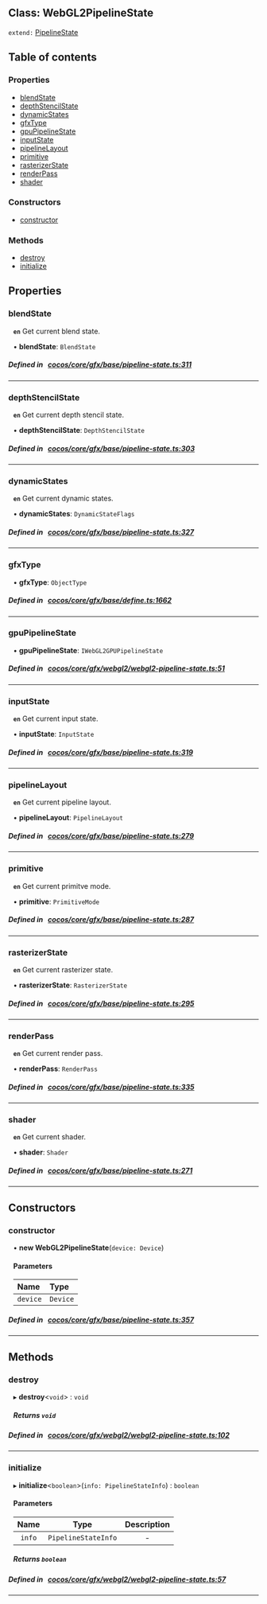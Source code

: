 
## Class: WebGL2PipelineState


`extend:`
[PipelineState](docs/en/gfx/Class/PipelineState.md)









<div class="table-of-content">
<h2>Table of contents</h2>


### Properties

- [ blendState](#blendState)
- [ depthStencilState](#depthStencilState)
- [ dynamicStates](#dynamicStates)
- [ gfxType](#gfxType)
- [ gpuPipelineState](#gpuPipelineState)
- [ inputState](#inputState)
- [ pipelineLayout](#pipelineLayout)
- [ primitive](#primitive)
- [ rasterizerState](#rasterizerState)
- [ renderPass](#renderPass)
- [ shader](#shader)

### Constructors

- [ constructor](#constructor)

### Methods

- [ destroy](#destroy)
- [ initialize](#initialize)
</div>

## Properties


### blendState
<div style="margin-left: 10px;">



**`en`** Get current blend state.




•  **blendState**:
 ``BlendState`` 
</div>

##### Defined in &nbsp;   [cocos/core/gfx/base/pipeline-state.ts:311](https://github.com/cocos-creator/engine/blob/c7bf6b8a9/cocos/core/gfx/base/pipeline-state.ts#L311)&nbsp;


___


### depthStencilState
<div style="margin-left: 10px;">



**`en`** Get current depth stencil state.




•  **depthStencilState**:
 ``DepthStencilState`` 
</div>

##### Defined in &nbsp;   [cocos/core/gfx/base/pipeline-state.ts:303](https://github.com/cocos-creator/engine/blob/c7bf6b8a9/cocos/core/gfx/base/pipeline-state.ts#L303)&nbsp;


___


### dynamicStates
<div style="margin-left: 10px;">



**`en`** Get current dynamic states.




•  **dynamicStates**:
 ``DynamicStateFlags`` 
</div>

##### Defined in &nbsp;   [cocos/core/gfx/base/pipeline-state.ts:327](https://github.com/cocos-creator/engine/blob/c7bf6b8a9/cocos/core/gfx/base/pipeline-state.ts#L327)&nbsp;


___


### gfxType
<div style="margin-left: 10px;">




•  **gfxType**:
 ``ObjectType`` 
</div>

##### Defined in &nbsp;   [cocos/core/gfx/base/define.ts:1662](https://github.com/cocos-creator/engine/blob/c7bf6b8a9/cocos/core/gfx/base/define.ts#L1662)&nbsp;


___


### gpuPipelineState
<div style="margin-left: 10px;">




•  **gpuPipelineState**:
 ``IWebGL2GPUPipelineState`` 
</div>

##### Defined in &nbsp;   [cocos/core/gfx/webgl2/webgl2-pipeline-state.ts:51](https://github.com/cocos-creator/engine/blob/c7bf6b8a9/cocos/core/gfx/webgl2/webgl2-pipeline-state.ts#L51)&nbsp;


___


### inputState
<div style="margin-left: 10px;">



**`en`** Get current input state.




•  **inputState**:
 ``InputState`` 
</div>

##### Defined in &nbsp;   [cocos/core/gfx/base/pipeline-state.ts:319](https://github.com/cocos-creator/engine/blob/c7bf6b8a9/cocos/core/gfx/base/pipeline-state.ts#L319)&nbsp;


___


### pipelineLayout
<div style="margin-left: 10px;">



**`en`** Get current pipeline layout.




•  **pipelineLayout**:
 ``PipelineLayout`` 
</div>

##### Defined in &nbsp;   [cocos/core/gfx/base/pipeline-state.ts:279](https://github.com/cocos-creator/engine/blob/c7bf6b8a9/cocos/core/gfx/base/pipeline-state.ts#L279)&nbsp;


___


### primitive
<div style="margin-left: 10px;">



**`en`** Get current primitve mode.




•  **primitive**:
 ``PrimitiveMode`` 
</div>

##### Defined in &nbsp;   [cocos/core/gfx/base/pipeline-state.ts:287](https://github.com/cocos-creator/engine/blob/c7bf6b8a9/cocos/core/gfx/base/pipeline-state.ts#L287)&nbsp;


___


### rasterizerState
<div style="margin-left: 10px;">



**`en`** Get current rasterizer state.




•  **rasterizerState**:
 ``RasterizerState`` 
</div>

##### Defined in &nbsp;   [cocos/core/gfx/base/pipeline-state.ts:295](https://github.com/cocos-creator/engine/blob/c7bf6b8a9/cocos/core/gfx/base/pipeline-state.ts#L295)&nbsp;


___


### renderPass
<div style="margin-left: 10px;">



**`en`** Get current render pass.




•  **renderPass**:
 ``RenderPass`` 
</div>

##### Defined in &nbsp;   [cocos/core/gfx/base/pipeline-state.ts:335](https://github.com/cocos-creator/engine/blob/c7bf6b8a9/cocos/core/gfx/base/pipeline-state.ts#L335)&nbsp;


___


### shader
<div style="margin-left: 10px;">



**`en`** Get current shader.




•  **shader**:
 ``Shader`` 
</div>

##### Defined in &nbsp;   [cocos/core/gfx/base/pipeline-state.ts:271](https://github.com/cocos-creator/engine/blob/c7bf6b8a9/cocos/core/gfx/base/pipeline-state.ts#L271)&nbsp;


___

<!---->
## Constructors


### constructor
<div style="margin-left: 10px;">

• **new WebGL2PipelineState**(`device: Device`)

#### Parameters

| Name | Type |
| :------ | :------ |
| `device` | `Device` |
</div>

##### Defined in &nbsp;   [cocos/core/gfx/base/pipeline-state.ts:357](https://github.com/cocos-creator/engine/blob/c7bf6b8a9/cocos/core/gfx/base/pipeline-state.ts#L357)&nbsp;


---

<!---->
## Methods

### destroy

<div style="margin-left: 10px;">

▸   **destroy**<`void`\> : `void`




##### Returns `void`
</div>

##### Defined in &nbsp;   [cocos/core/gfx/webgl2/webgl2-pipeline-state.ts:102](https://github.com/cocos-creator/engine/blob/c7bf6b8a9/cocos/core/gfx/webgl2/webgl2-pipeline-state.ts#L102)&nbsp;
___
### initialize

<div style="margin-left: 10px;">

▸   **initialize**<`boolean`\>(`info: PipelineStateInfo`) : `boolean`



#### Parameters

| Name | Type | Description |
| :------: | :------: | :------: |
| `info` | `PipelineStateInfo` | - |


##### Returns `boolean`
</div>

##### Defined in &nbsp;   [cocos/core/gfx/webgl2/webgl2-pipeline-state.ts:57](https://github.com/cocos-creator/engine/blob/c7bf6b8a9/cocos/core/gfx/webgl2/webgl2-pipeline-state.ts#L57)&nbsp;
___
<!---->



